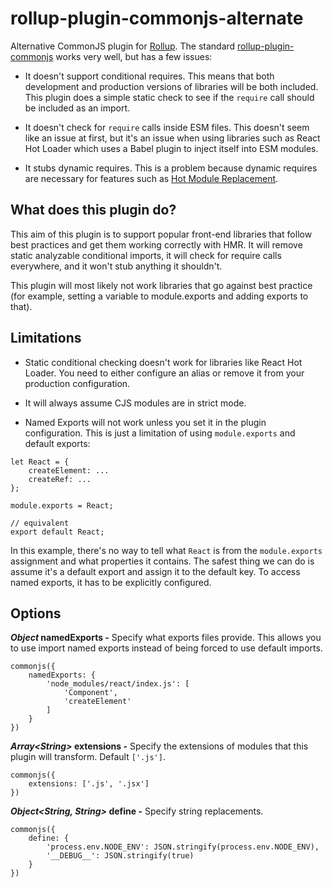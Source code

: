 # rollup-plugin-commonjs-alternate

Alternative CommonJS plugin for [Rollup](https://rollupjs.org). 
The standard [rollup-plugin-commonjs](https://github.com/rollup/rollup-plugin-commonjs) works very well, but has a few issues:

* It doesn't support conditional requires. This means that both development and production versions of libraries will be both included. This plugin does a simple static check to see if the ```require``` call should be included as an import.

* It doesn't check for ```require``` calls inside ESM files. This doesn't seem like an issue at first, but it's an issue when using libraries such as React Hot Loader which uses a Babel plugin to inject itself into ESM modules.

* It stubs dynamic requires. This is a problem because dynamic requires are necessary for features such as [Hot Module Replacement](https://github.com/PepsRyuu/nollup).

## What does this plugin do?

This aim of this plugin is to support popular front-end libraries that follow best practices and get them working correctly with HMR.
It will remove static analyzable conditional imports, it will check for require calls everywhere, and it won't stub anything it shouldn't.

This plugin will most likely not work libraries that go against best practice (for example, setting a variable to module.exports and adding exports to that).

## Limitations

* Static conditional checking doesn't work for libraries like React Hot Loader. You need to either configure an alias or remove it from your production configuration.

* It will always assume CJS modules are in strict mode.

* Named Exports will not work unless you set it in the plugin configuration. This is just a limitation of using ```module.exports``` and default exports:

```
let React = {
    createElement: ...
    createRef: ...
};

module.exports = React;

// equivalent
export default React;
```

In this example, there's no way to tell what ```React``` is from the ```module.exports``` assignment and what properties it contains. The safest thing we can do is assume it's a default export and assign it to the default key. To access named exports, it has to be explicitly configured.

## Options

***Object* namedExports -** Specify what exports files provide. This allows you to use import named exports instead of being forced to use default imports.

```
commonjs({
    namedExports: {
        'node_modules/react/index.js': [
            'Component',
            'createElement'
        ]
    }
})
```

***Array&lt;String&gt;* extensions -** Specify the extensions of modules that this plugin will transform. Default ```['.js']```.

```
commonjs({
    extensions: ['.js', '.jsx']
})
```

***Object&lt;String, String&gt;* define -** Specify string replacements.

```
commonjs({
    define: {
        'process.env.NODE_ENV': JSON.stringify(process.env.NODE_ENV),
        '__DEBUG__': JSON.stringify(true)
    }
})
```